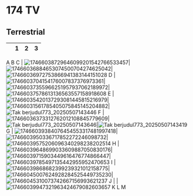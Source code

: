 # 174 TV
## Terrestrial
| | 1 | 2 | 3
-- | -- | -- | --
A
B
C | ![17466038729646099201542766533457](https://github.com/user-attachments/assets/6e5cdf79-12f9-4c78-bdbb-34ab2e446652)|![17466036884653074500704274625042](https://github.com/user-attachments/assets/acce89e8-09da-43d5-9f65-ad1aec797d05)|![17466036972753866941383144151028](https://github.com/user-attachments/assets/6f9f7494-9825-4150-a370-a0b3b61f29c1)
D | ![1746603704154176007837376973361](https://github.com/user-attachments/assets/6b8ce6fe-874b-4e08-90f1-a2e8a5c8d3d8)|![17466037355966251957937062189972](https://github.com/user-attachments/assets/7afc5619-e139-4e65-b623-9a5007e9e747)|![17466037578613136563557158918608](https://github.com/user-attachments/assets/f029aef0-d518-415b-b41a-23e2a1d3919f)
E | ![17466035420137293081445815216979](https://github.com/user-attachments/assets/e748b495-8a06-4987-81c2-4b0debbfd789)|![17466031561785405075845145204882](https://github.com/user-attachments/assets/70500f13-c867-48ea-9771-8f10d576e178)|![Tak berjudul773_20250507143446](https://github.com/user-attachments/assets/4f1afb6e-c481-4276-9e94-f09a26ccccb9)
F | ![17466036373312762012108845779609](https://github.com/user-attachments/assets/f53b0d0c-b12e-4b30-8889-b27112622f30)|![Tak berjudul773_20250507143646](https://github.com/user-attachments/assets/87c1e0b0-b0e5-4994-98ae-a8137d3648bc)|![Tak berjudul773_20250507143419](https://github.com/user-attachments/assets/c2609845-c86b-48d8-bf75-fbef7e2beb5b)
G | ![17466039384076454553317481997418](https://github.com/user-attachments/assets/9f5d5a0d-f5d3-4a89-b337-b73c11e0394a)|![1746603950336717852272246098732](https://github.com/user-attachments/assets/a34ab073-392d-4362-9cd7-e835cb2ed138)|![17466039575206096340298238202514](https://github.com/user-attachments/assets/49b092e3-8e10-423c-98cb-0cf676029c5e)
H | ![17466039648699033609887050830176](https://github.com/user-attachments/assets/80e9ac4f-fa56-46e4-9fef-a0983b122556)|![17466039715903449616476774866447](https://github.com/user-attachments/assets/3ab2ddeb-19ca-4a26-81d8-fb4fd31b68eb)|![17466039785497135442955952470653](https://github.com/user-attachments/assets/dd4fc333-c3b8-4ce1-8965-a9b325bd3395)
I | ![17466039868682399239321012158775](https://github.com/user-attachments/assets/891c37cb-2afe-4442-8f97-6f1d056131bc)|![17466045007624928284525449735230](https://github.com/user-attachments/assets/72944693-c429-4c3c-9220-c879094dffec)|![17466045310073742667156993621237](https://github.com/user-attachments/assets/c01255c3-50f7-40b8-a437-05d9cc89edba)
J | |![17466039947321963424679082603657](https://github.com/user-attachments/assets/79e69aa3-0b9f-420f-b43f-8663167f280f)
K
L
M
